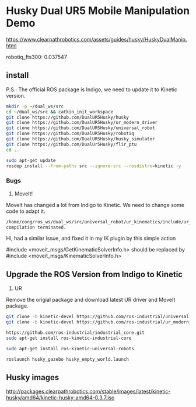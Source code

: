 # Husky Dual UR5 Mobile Manipulation Demo

https://www.clearpathrobotics.com/assets/guides/husky/HuskyDualManip.html

robotiq_fts300: 0.037547

## install

P.S.: The official ROS package is Indigo, we need to update it to Kinetic version.

```bash
mkdir -p ~/dual_ws/src
cd ~/dual_ws/src && catkin_init_workspace
git clone https://github.com/DualUR5Husky/husky
git clone https://github.com/DualUR5Husky/ur_modern_driver
git clone https://github.com/DualUR5Husky/universal_robot
git clone https://github.com/DualUR5Husky/robotiq
git clone https://github.com/DualUR5Husky/husky_simulator
git clone https://github.com/DualUr5Husky/flir_ptu
cd ..

sudo apt-get update
rosdep install --from-paths src --ignore-src --rosdistro=kinetic -y
```

### Bugs

1. MoveIt!

MoveIt has changed a lot from Indigo to Kinetic. We need to change some code to adapt it.

```bash
/home/cong/ros_ws/dual_ws/src/universal_robot/ur_kinematics/include/ur_kinematics/ur_moveit_plugin.h:89:48: fatal error: moveit_msgs/GetKinematicSolverInfo.h: No such file or directory
compilation terminated.
```
Hi, had a similar issue, and fixed it in my IK plugin by this simple action

#include <moveit_msgs/GetKinematicSolverInfo.h>
should be replaced by
#include <moveit_msgs/KinematicSolverInfo.h>

## Upgrade the ROS Version from Indigo to Kinetic

1. UR

Remove the origial package and download latest UR driver and MoveIt package.

```bash
git clone -b kinetic-devel https://github.com/ros-industrial/universal_robot.git
git clone -b kinetic-devel https://github.com/ros-industrial/ur_modern_driver.git

https://github.com/ros-industrial/industrial_core.git
sudo apt-get install ros-kinetic-industrial-core

sudo apt-get install ros-kinetic-universal-robots

roslaunch husky_gazebo husky_empty_world.launch

```

## Husky images

http://packages.clearpathrobotics.com/stable/images/latest/kinetic-husky/amd64/kinetic-husky-amd64-0.3.7.iso




